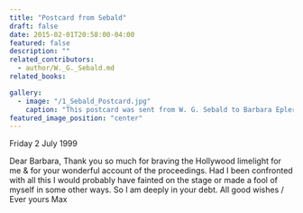 ```yaml
---
title: "Postcard from Sebald"
draft: false
date: 2015-02-01T20:58:00-04:00
featured: false
description: ""
related_contributors:
  - author/W._G._Sebald.md
related_books:

gallery:
  - image: "/1_Sebald_Postcard.jpg"
    caption: "This postcard was sent from W. G. Sebald to Barbara Epler after she accepted his LA Times Best Fiction Book award in 1999"
featured_image_position: "center"
---
```


Friday 2 July 1999

Dear Barbara, Thank you so much for braving the Hollywood limelight for me & for your wonderful account of the proceedings. Had I been confronted with all this I would probably have fainted on the stage or made a fool of myself in some other ways. So I am deeply in your debt. All good wishes / Ever yours Max

